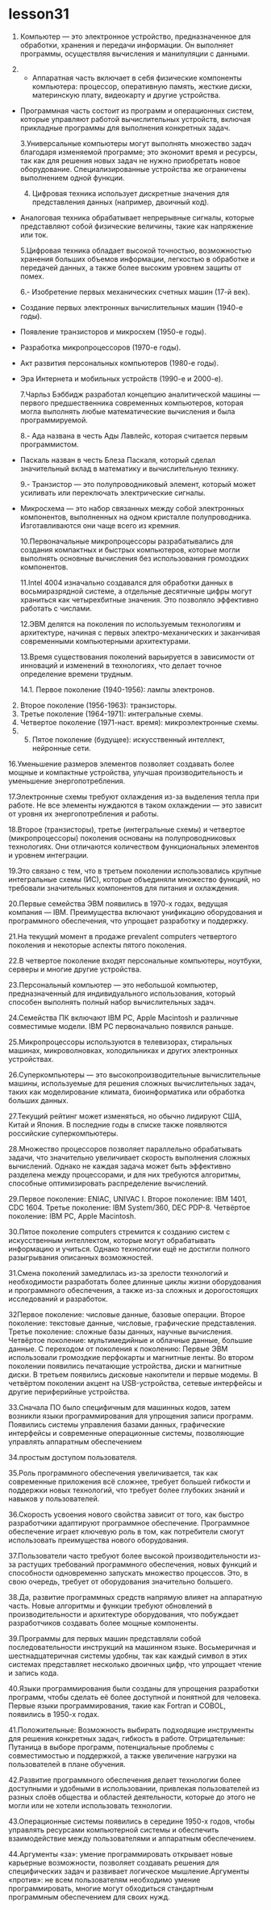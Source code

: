 # lesson31
 1. Компьютер — это электронное устройство, предназначенное для обработки, хранения и передачи информации. Он выполняет программы, осуществляя вычисления и манипуляции с данными.

 2.  - Аппаратная часть включает в себя физические компоненты компьютера: процессор, оперативную память, жесткие диски, материнскую плату, видеокарту и другие устройства.
- Программная часть состоит из программ и операционных систем, которые управляют работой вычислительных устройств, включая прикладные программы для выполнения конкретных задач.
  
  3.Универсальные компьютеры могут выполнять множество задач благодаря изменяемой программе; это экономит время и ресурсы, так как для решения новых задач не нужно приобретать новое оборудование. Специализированные устройства же ограничены выполнением одной функции.
  
  4. Цифровая техника использует дискретные значения для представления данных (например, двоичный код).
- Аналоговая техника обрабатывает непрерывные сигналы, которые представляют собой физические величины, такие как напряжение или ток.
  
  5.Цифровая техника обладает высокой точностью, возможностью хранения больших объемов информации, легкостью в обработке и передачей данных, а также более высоким уровнем защиты от помех.

  6.- Изобретение первых механических счетных машин (17-й век).
- Создание первых электронных вычислительных машин (1940-е годы).
- Появление транзисторов и микросхем (1950-е годы).
- Разработка микропроцессоров (1970-е годы).
- Акт развития персональных компьютеров (1980-е годы).
- Эра Интернета и мобильных устройств (1990-е и 2000-е).

  7.Чарльз Бэббидж разработал концепцию аналитической машины — первого предшественника современных компьютеров, которая могла выполнять любые математические вычисления и была программируемой.

  8.- Ада названа в честь Ады Лавлейс, которая считается первым программистом.
- Паскаль назван в честь Блеза Паскаля, который сделал значительный вклад в математику и вычислительную технику.

  9.- Транзистор — это полупроводниковый элемент, который может усиливать или переключать электрические сигналы.
- Микросхема — это набор связанных между собой электронных компонентов, выполненных на одном кристалле полупроводника.
Изготавливаются они чаще всего из кремния.
  
  10.Первоначальные микропроцессоры разрабатывались для создания компактных и быстрых компьютеров, которые могли выполнять основные вычисления без использования громоздких компонентов.

  11.Intel 4004 изначально создавался для обработки данных в восьмиразрядной системе, а отдельные десятичные цифры могут храниться как четырехбитные значения. Это позволяло эффективно работать с числами.

  12.ЭВМ делятся на поколения по используемым технологиям и архитектуре, начиная с первых электро-механических и заканчивая современными компьютерными архитектурами.

  13.Время существования поколений варьируется в зависимости от инноваций и изменений в технологиях, что делает точное определение времени трудным.

  14.1. Первое поколение (1940-1956): лампы электронов.
2. Второе поколение (1956-1963): транзисторы.
3. Третье поколение (1964-1971): интегральные схемы.
4. Четвертое поколение (1971-наст. время): микроэлектронные схемы.
  15. 5. Пятое поколение (будущее): искусственный интеллект, нейронные сети.

  16.Уменьшение размеров элементов позволяет создавать более мощные и компактные устройства, улучшая производительность и уменьшение энергопотребления.

  17.Электронные схемы требуют охлаждения из-за выделения тепла при работе. Не все элементы нуждаются в таком охлаждении — это зависит от уровня их энергопотребления и работы.

  18.Второе (транзисторы), третье (интегральные схемы) и четвертое (микропроцессоры) поколения основаны на полупроводниковых технологиях. Они отличаются количеством функциональных элементов и уровнем интеграции.

  19.Это связано с тем, что в третьем поколении использовались крупные интегральные схемы (ИС), которые объединяли множество функций, но требовали значительных компонентов для питания и охлаждения.

  20.Первые семейства ЭВМ появились в 1970-х годах, ведущая компания — IBM. Преимущества включают унификацию оборудования и программного обеспечения, что упрощает разработку и поддержку.

  21.На текущий момент в продаже prevalent computers четвертого поколения и некоторые аспекты пятого поколения.
  
  22.В четвертое поколение входят персональные компьютеры, ноутбуки, серверы и многие другие устройства.
  
  23.Персональный компьютер — это небольшой компьютер, предназначенный для индивидуального использования, который способен выполнять полный набор вычислительных задач.
  
  24.Семейства ПК включают IBM PC, Apple Macintosh и различные совместимые модели. IBM PC первоначально появился раньше.
  
  25.Микропроцессоры используются в телевизорах, стиральных машинах, микроволновках, холодильниках и других электронных устройствах.
  
  26.Суперкомпьютеры — это высокопроизводительные вычислительные машины, используемые для решения сложных вычислительных задач, таких как моделирование климата, биоинформатика или обработка больших данных.
  
  27.Текущий рейтинг может изменяться, но обычно лидируют США, Китай и Япония. В последние годы в списке также появляются российские суперкомпьютеры.
  
  28.Множество процессоров позволяет параллельно обрабатывать задачи, что значительно увеличивает скорость выполнения сложных вычислений. Однако не каждая задача может быть эффективно разделена между процессорами, и для них требуются алгоритмы, способные оптимизировать распределение вычислений.
  
  29.Первое поколение: ENIAC, UNIVAC I. Второе поколение: IBM 1401, CDC 1604. Третье поколение: IBM System/360, DEC PDP-8. Четвёртое поколение: IBM PC, Apple Macintosh.
  
  30.Пятое поколение computers стремится к созданию систем с искусственным интеллектом, которые могут обрабатывать информацию и учиться. Однако технологии ещё не достигли полного разыгрывания описанных возможностей.
  
  31.Смена поколений замедлилась из-за зрелости технологий и необходимости разработать более длинные циклы жизни оборудования и программного обеспечения, а также из-за сложных и дорогостоящих исследований и разработок.
  
  32Первое поколение: числовые данные, базовые операции. Второе поколение: текстовые данные, числовые, графические представления. Третье поколение: сложные базы данных, научные вычисления. Четвёртое поколение: мультимедийные и облачные данные, большие данные.
С переходом от поколения к поколению: Первые ЭВМ использовали громоздкие перфокарты и магнитные ленты. Во втором поколении появились печатающие устройства, диски и магнитные диски. В третьем появились дисковые накопители и первые модемы. В четвёртом поколении акцент на USB-устройства, сетевые интерфейсы и другие периферийные устройства.

  33.Сначала ПО было специфичным для машинных кодов, затем возникли языки программирования для упрощения записи программ. Появились системы управления базами данных, графические интерфейсы и современные операционные системы, позволяющие управлять аппаратным обеспечением
   
  34.простым доступом пользователя.
  
  35.Роль программного обеспечения увеличивается, так как современные приложения всё сложнее, требует большей гибкости и поддержки новых технологий, что требует более глубоких знаний и навыков у пользователей.
  
  36.Скорость усвоения нового свойства зависит от того, как быстро разработчики адаптируют программное обеспечение. Программное обеспечение играет ключевую роль в том, как потребители смогут использовать преимущества нового оборудования.
  
  37.Пользователи часто требуют более высокой производительности из-за растущих требований программного обеспечения, новых функций и способности одновременно запускать множество процессов. Это, в свою очередь, требует от оборудования значительно большего.
  
  38.Да, развитие программных средств напрямую влияет на аппаратную часть. Новые алгоритмы и функции требуют обновлений в производительности и архитектуре оборудования, что побуждает разработчиков создавать более мощные компоненты.
  
  39.Программы для первых машин представляли собой последовательности инструкций на машинном языке. Восьмеричная и шестнадцатеричная системы удобны, так как каждый символ в этих системах представляет несколько двоичных цифр, что упрощает чтение и запись кода.
  
  40.Языки программирования были созданы для упрощения разработки программ, чтобы сделать её более доступной и понятной для человека. Первые языки программирования, такие как Fortran и COBOL, появились в 1950-х годах.
  
  41.Положительные: Возможность выбирать подходящие инструменты для решения конкретных задач, гибкость в работе. Отрицательные: Путаница в выборе программ, потенциальные проблемы с совместимостью и поддержкой, а также увеличение нагрузки на пользователей в плане обучения.
  
  42.Развитие программного обеспечения делает технологии более доступными и удобными в использовании, привлекая пользователей из разных слоёв общества и областей деятельности, которые до этого не могли или не хотели использовать технологии.
  
  43.Операционные системы появились в середине 1950-х годов, чтобы управлять ресурсами компьютерной системы и обеспечить взаимодействие между пользователями и аппаратным обеспечением.
  
  44.Аргументы «за»: умение программировать открывает новые карьерные возможности, позволяет создавать решения для специфических задач и развивает логическое мышление.Аргументы «против»: не всем пользователям необходимо умение программировать, многие могут обходиться стандартным программным обеспечением для своих нужд.












